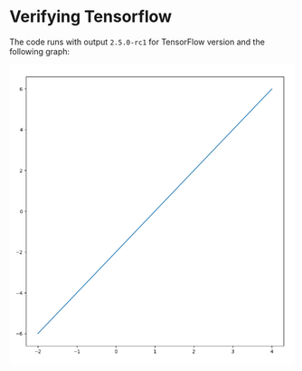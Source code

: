 # Verifying Tensorflow

The code runs with output `2.5.0-rc1` for TensorFlow version and the following
graph:

![matplotlib output](./images/matplotlib-output.png)
